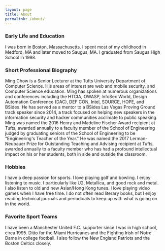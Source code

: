 ```yaml
---
layout: page
title: About
permalink: /about/
---
```


### Early Life and Education
I was born in Boston, Massachusetts. I spent most of my childhood in Medford, MA and later moved to Saugus, MA.  I graduated from Saugus High School in 1998.

### Short Professional Biography
Ming Chow is a Senior Lecturer at the Tufts University Department of Computer Science. His areas of interest are web and mobile security, and Computer Science education.   Ming has spoken at numerous organizations and conferences including the HTCIA, OWASP, InfoSec World, Design Automation Conference (DAC), DEF CON, Intel, SOURCE, HOPE, and BSides.  He has served as a mentor to a BSides Las Vegas Proving Ground track speaker since 2014, a track focused on helping new speakers in the information security and hacker communities acclimate to public speaking.  Ming was named the 2016 Henry and Madeline Fischer Award recipient at Tufts, awarded annually to a faculty member of the School of Engineering judged by graduating seniors of the School of Engineering to be "Engineering's Teacher of the Year."  He was named the 2017 Lerman-Neubauer Prize for Outstanding Teaching and Advising recipient at Tufts, awarded annually to a faculty member who has had a profound intellectual impact on his or her students, both in side and outside the classroom.

### Hobbies
I have a deep passion for sports.  I love playing golf and bowling.  I enjoy listening to music.  I particularly like U2, Metallica, and good rock and metal.  I also listen to old and new Asian/Hong Kong tunes.  I love playing video games when I have free time.  I do not often read literary books, but I enjoy reading technical journals and periodicals to keep up with what is going on in the world.

### Favorite Sport Teams
I have been a Manchester United F.C. supporter since I was in high school, circa 1995.  Ditto for the Miami Hurricanes and the Fighting Irish of Notre Dame in college football.  I also follow the New England Patriots and the Boston Celtics closely.